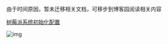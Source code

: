 

由于时间原因，暂未迁移相关文档，可移步到博客园阅读相关内容

[树莓派系统初始化配置](https://www.cnblogs.com/ivan-lyu/)

![img](https://dl4.weshineapp.com/gif/20210526/a89b31f4c0252da39318b0e778d6e067.gif?f=micro_)